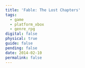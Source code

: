 ```yaml
---
title: 'Fable: The Lost Chapters'
tags:
  - game
  - platform_xbox
  - genre_rpg
digital: false
physical: true
guide: false
pending: false
date: 2014-02-10
permalink: false
---
```

